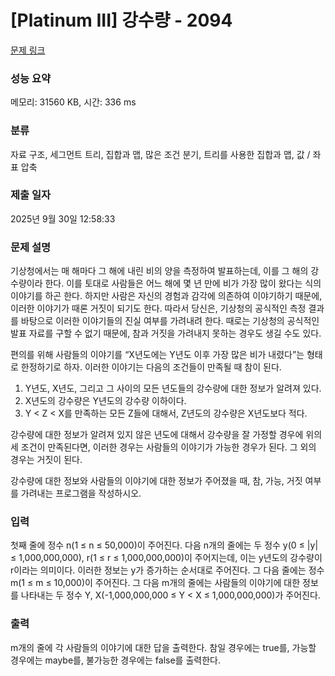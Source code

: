# [Platinum III] 강수량 - 2094 

[문제 링크](https://www.acmicpc.net/problem/2094) 

### 성능 요약

메모리: 31560 KB, 시간: 336 ms

### 분류

자료 구조, 세그먼트 트리, 집합과 맵, 많은 조건 분기, 트리를 사용한 집합과 맵, 값 / 좌표 압축

### 제출 일자

2025년 9월 30일 12:58:33

### 문제 설명

<p>기상청에서는 매 해마다 그 해에 내린 비의 양을 측정하여 발표하는데, 이를 그 해의 강수량이라 한다. 이를 토대로 사람들은 어느 해에 몇 년 만에 비가 가장 많이 왔다는 식의 이야기를 하곤 한다. 하지만 사람은 자신의 경험과 감각에 의존하여 이야기하기 때문에, 이러한 이야기가 때론 거짓이 되기도 한다. 따라서 당신은, 기상청의 공식적인 측정 결과를 바탕으로 이러한 이야기들의 진실 여부를 가려내려 한다. 때로는 기상청의 공식적인 발표 자료를 구할 수 없기 때문에, 참과 거짓을 가려내지 못하는 경우도 생길 수도 있다.</p>

<p>편의를 위해 사람들의 이야기를 “X년도에는 Y년도 이후 가장 많은 비가 내렸다”는 형태로 한정하기로 하자. 이러한 이야기는 다음의 조건들이 만족될 때 참이 된다.</p>

<ol>
	<li>Y년도, X년도, 그리고 그 사이의 모든 년도들의 강수량에 대한 정보가 알려져 있다.</li>
	<li>X년도의 강수량은 Y년도의 강수량 이하이다.</li>
	<li>Y < Z < X를 만족하는 모든 Z들에 대해서, Z년도의 강수량은 X년도보다 적다.</li>
</ol>

<p>강수량에 대한 정보가 알려져 있지 않은 년도에 대해서 강수량을 잘 가정할 경우에 위의 세 조건이 만족된다면, 이러한 경우는 사람들의 이야기가 가능한 경우가 된다. 그 외의 경우는 거짓이 된다.</p>

<p>강수량에 대한 정보와 사람들의 이야기에 대한 정보가 주어졌을 때, 참, 가능, 거짓 여부를 가려내는 프로그램을 작성하시오.</p>

### 입력 

 <p>첫째 줄에 정수 n(1 ≤ n ≤ 50,000)이 주어진다. 다음 n개의 줄에는 두 정수 y(0 ≤ |y| ≤ 1,000,000,000), r(1 ≤ r ≤ 1,000,000,000)이 주어지는데, 이는 y년도의 강수량이 r이라는 의미이다. 이러한 정보는 y가 증가하는 순서대로 주어진다. 그 다음 줄에는 정수 m(1 ≤ m ≤ 10,000)이 주어진다. 그 다음 m개의 줄에는 사람들의 이야기에 대한 정보를 나타내는 두 정수 Y, X(-1,000,000,000 ≤ Y < X ≤ 1,000,000,000)가 주어진다.</p>

### 출력 

 <p>m개의 줄에 각 사람들의 이야기에 대한 답을 출력한다. 참일 경우에는 true를, 가능할 경우에는 maybe를, 불가능한 경우에는 false를 출력한다.</p>

